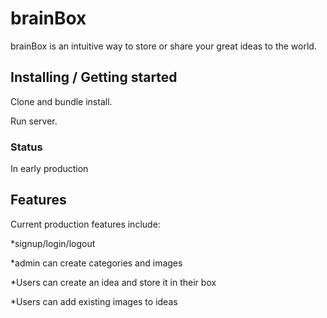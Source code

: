 
# brainBox


brainBox is an intuitive way to store or share your great ideas to the world.

## Installing / Getting started

Clone and bundle install.

Run server.

### Status

In early production

## Features

Current production features include:

*signup/login/logout

*admin can create categories and images

*Users can create an idea and store it in their box

*Users can add existing images to ideas
